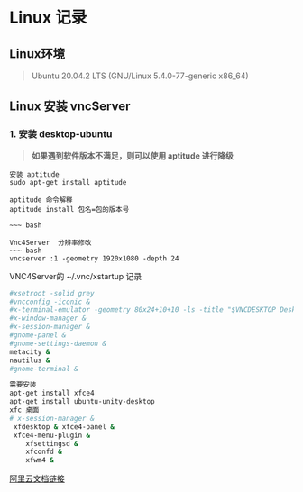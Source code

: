 # Linux 记录

## Linux环境

> Ubuntu 20.04.2 LTS (GNU/Linux 5.4.0-77-generic x86_64)

## Linux 安装 vncServer

### 1. 安装 desktop-ubuntu

> **如果遇到软件版本不满足，则可以使用 aptitude 进行降级**

~~~
安装 aptitude
sudo apt-get install aptitude

aptitude 命令解释
aptitude install 包名=包的版本号  

~~~ bash

Vnc4Server  分辨率修改
~~~ bash
vncserver :1 -geometry 1920x1080 -depth 24
~~~

VNC4Server的 ~/.vnc/xstartup 记录

~~~ bash
#xsetroot -solid grey
#vncconfig -iconic &
#x-terminal-emulator -geometry 80x24+10+10 -ls -title "$VNCDESKTOP Desktop" &
#x-window-manager &
#x-session-manager &
#gnome-panel &
#gnome-settings-daemon &
metacity &
nautilus &
#gnome-terminal &

需要安装
apt-get install xfce4
apt-get install ubuntu-unity-desktop
xfc 桌面
# x-session-manager &
 xfdesktop & xfce4-panel &
 xfce4-menu-plugin &
    xfsettingsd &
    xfconfd &
    xfwm4 &
~~~

[阿里云文档链接](https://help.aliyun.com/document_detail/59330.html?spm=a2c4g.11186623.6.607.39ca5c3e8LNu7a)
